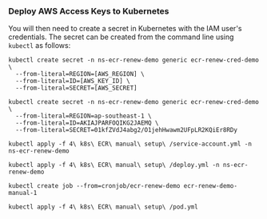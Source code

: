 
### Deploy AWS Access Keys to Kubernetes

You will then need to create a secret in Kubernetes with the IAM user's credentials.
The secret can be created from the command line using `kubectl` as follows:

```shell script
kubectl create secret -n ns-ecr-renew-demo generic ecr-renew-cred-demo \
  --from-literal=REGION=[AWS_REGION] \
  --from-literal=ID=[AWS_KEY_ID] \
  --from-literal=SECRET=[AWS_SECRET]
```

```shell script
kubectl create secret -n ns-ecr-renew-demo generic ecr-renew-cred-demo \
  --from-literal=REGION=ap-southeast-1 \
  --from-literal=ID=AKIAJPARFOQIKG2JAEMQ \
  --from-literal=SECRET=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
```

```shell script
kubectl apply -f 4\ k8s\ ECR\ manual\ setup\ /service-account.yml -n ns-ecr-renew-demo
```

```shell script
kubectl apply -f 4\ k8s\ ECR\ manual\ setup\ /deploy.yml -n ns-ecr-renew-demo
```

```shell script
kubectl create job --from=cronjob/ecr-renew-demo ecr-renew-demo-manual-1
```

```shell script
kubectl apply -f 4\ k8s\ ECR\ manual\ setup\ /pod.yml
```